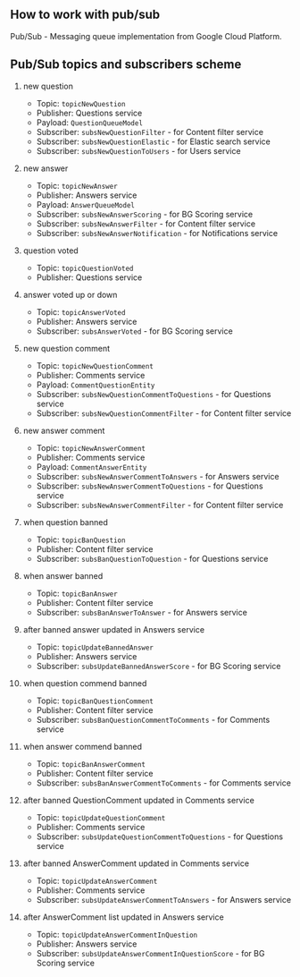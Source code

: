 ## How to work with pub/sub

Pub/Sub - Messaging queue implementation from Google Cloud Platform.

## Pub/Sub topics and subscribers scheme
1. new question
	- Topic: `topicNewQuestion`
	- Publisher: Questions service
	- Payload: `QuestionQueueModel`
	- Subscriber: `subsNewQuestionFilter` - for Content filter service
	- Subscriber: `subsNewQuestionElastic` - for Elastic search service
	- Subscriber: `subsNewQuestionToUsers` - for Users service

2. new answer
	- Topic: `topicNewAnswer`
	- Publisher: Answers service
	- Payload: `AnswerQueueModel`
	- Subscriber: `subsNewAnswerScoring` - for BG Scoring service
	- Subscriber: `subsNewAnswerFilter` - for Content filter service
	- Subscriber: `subsNewAnswerNotification` - for Notifications service
	
3. question voted
	- Topic: `topicQuestionVoted`
	- Publisher: Questions service
	
4. answer voted up or down
	- Topic: `topicAnswerVoted`
	- Publisher: Answers service
	- Subscriber: `subsAnswerVoted` - for BG Scoring service

5. new question comment
	- Topic: `topicNewQuestionComment`
	- Publisher: Comments service 
	- Payload: `CommentQuestionEntity`
	- Subscriber: `subsNewQuestionCommentToQuestions` - for Questions service
	- Subscriber: `subsNewQuestionCommentFilter` - for Content filter service

6. new answer comment
	- Topic: `topicNewAnswerComment`
	- Publisher: Comments service 
	- Payload: `CommentAnswerEntity`
	- Subscriber: `subsNewAnswerCommentToAnswers` - for Answers service
	- Subscriber: `subsNewAnswerCommentToQuestions` - for Questions service
	- Subscriber: `subsNewAnswerCommentFilter` - for Content filter service

7. when question banned
	- Topic: `topicBanQuestion`
	- Publisher: Content filter service
	- Subscriber: `subsBanQuestionToQuestion` - for Questions service

8. when answer banned
	- Topic: `topicBanAnswer`
	- Publisher: Content filter service
	- Subscriber: `subsBanAnswerToAnswer` - for Answers service	

9. after banned answer updated in Answers service
	- Topic: `topicUpdateBannedAnswer`
	- Publisher: Answers service
	- Subscriber: `subsUpdateBannedAnswerScore` - for BG Scoring service

10. when question commend banned
	- Topic: `topicBanQuestionComment`
	- Publisher: Content filter service
	- Subscriber: `subsBanQuestionCommentToComments` - for Comments service	

11. when answer commend banned
	- Topic: `topicBanAnswerComment`
	- Publisher: Content filter service
	- Subscriber: `subsBanAnswerCommentToComments` - for Comments service	

12. after banned QuestionComment updated in Comments service 
	- Topic: `topicUpdateQuestionComment`
	- Publisher: Comments service
	- Subscriber: `subsUpdateQuestionCommentToQuestions` - for Questions service

13. after banned AnswerComment updated in Comments service 
	- Topic: `topicUpdateAnswerComment`
	- Publisher: Comments service
	- Subscriber: `subsUpdateAnswerCommentToAnswers` - for Answers service

14. after AnswerComment list updated in Answers service 
	- Topic: `topicUpdateAnswerCommentInQuestion`
	- Publisher: Answers service
	- Subscriber: `subsUpdateAnswerCommentInQuestionScore` - for BG Scoring service
